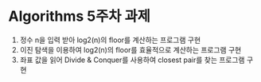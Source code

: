 # Algorithms 5주차 과제
1. 정수 n을 입력 받아 log2(n)의 floor를 계산하는 프로그램 구현
2. 이진 탐색을 이용하여 log2(n)의 floor를 효율적으로 계산하는 프로그램 구현
3. 좌표 값을 읽어 Divide & Conquer를 사용하여 closest pair를 찾는 프로그램 구현
